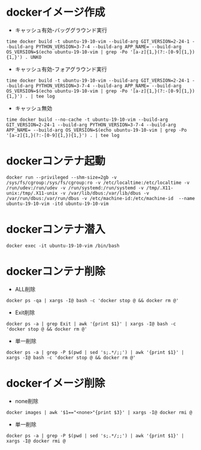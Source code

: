 # dockerイメージ作成

- キャッシュ有効-バッググラウンド実行

```
time docker build -t ubuntu-19-10-vim --build-arg GIT_VERSION=2-24-1 --build-arg PYTHON_VERSION=3-7-4 --build-arg APP_NAME= --build-arg OS_VERSION=$(echo ubuntu-19-10-vim | grep -Po '[a-z]{1,}(?:-[0-9]{1,}){1,}') . UNKO
```

- キャッシュ有効-フォアグラウンド実行

```
time docker build -t ubuntu-19-10-vim --build-arg GIT_VERSION=2-24-1 --build-arg PYTHON_VERSION=3-7-4 --build-arg APP_NAME= --build-arg OS_VERSION=$(echo ubuntu-19-10-vim | grep -Po '[a-z]{1,}(?:-[0-9]{1,}){1,}') . | tee log
```

- キャッシュ無効

```
time docker build --no-cache -t ubuntu-19-10-vim --build-arg GIT_VERSION=2-24-1 --build-arg PYTHON_VERSION=3-7-4 --build-arg APP_NAME= --build-arg OS_VERSION=$(echo ubuntu-19-10-vim | grep -Po '[a-z]{1,}(?:-[0-9]{1,}){1,}') . | tee log
```

# dockerコンテナ起動
```
docker run --privileged --shm-size=2gb -v /sys/fs/cgroup:/sys/fs/cgroup:ro -v /etc/localtime:/etc/localtime -v /run/udev:/run/udev -v /run/systemd:/run/systemd -v /tmp/.X11-unix:/tmp/.X11-unix -v /var/lib/dbus:/var/lib/dbus -v /var/run/dbus:/var/run/dbus -v /etc/machine-id:/etc/machine-id  --name ubuntu-19-10-vim -itd ubuntu-19-10-vim
```

# dockerコンテナ潜入
```
docker exec -it ubuntu-19-10-vim /bin/bash
```

# dockerコンテナ削除

- ALL削除

```
docker ps -qa | xargs -I@ bash -c 'docker stop @ && docker rm @'
```

- Exit削除

```
docker ps -a | grep Exit | awk '{print $1}' | xargs -I@ bash -c 'docker stop @ && docker rm @'
```

- 単一削除

```
docker ps -a | grep -P $(pwd | sed 's;.*/;;') | awk '{print $1}' | xargs -I@ bash -c 'docker stop @ && docker rm @'
```

# dockerイメージ削除

- none削除

```
docker images | awk '$1=="<none>"{print $3}' | xargs -I@ docker rmi @
```

- 単一削除

```
docker ps -a | grep -P $(pwd | sed 's;.*/;;') | awk '{print $1}' | xargs -I@ docker rmi @
```
